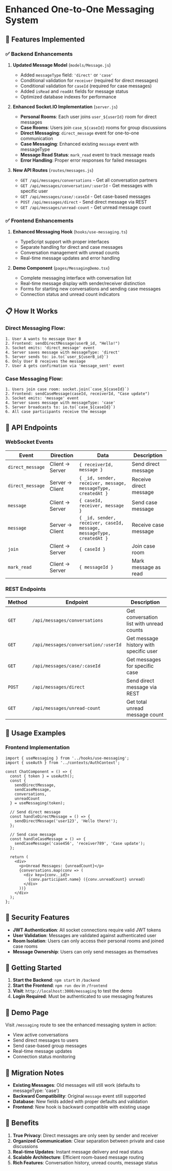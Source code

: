 # Enhanced One-to-One Messaging System

## 🚀 Features Implemented

### ✅ **Backend Enhancements**

1. **Updated Message Model** (`models/Message.js`)
   - Added `messageType` field: `'direct'` or `'case'`
   - Conditional validation for `receiver` (required for direct messages)
   - Conditional validation for `caseId` (required for case messages)
   - Added `isRead` and `readAt` fields for message status
   - Optimized database indexes for performance

2. **Enhanced Socket.IO Implementation** (`server.js`)
   - **Personal Rooms**: Each user joins `user_${userId}` room for direct messages
   - **Case Rooms**: Users join `case_${caseId}` rooms for group discussions
   - **Direct Messaging**: `direct_message` event for one-to-one communication
   - **Case Messaging**: Enhanced existing `message` event with messageType
   - **Message Read Status**: `mark_read` event to track message reads
   - **Error Handling**: Proper error responses for failed messages

3. **New API Routes** (`routes/messages.js`)
   - `GET /api/messages/conversations` - Get all conversation partners
   - `GET /api/messages/conversation/:userId` - Get messages with specific user
   - `GET /api/messages/case/:caseId` - Get case-based messages
   - `POST /api/messages/direct` - Send direct message via REST
   - `GET /api/messages/unread-count` - Get unread message count

### ✅ **Frontend Enhancements**

1. **Enhanced Messaging Hook** (`hooks/use-messaging.ts`)
   - TypeScript support with proper interfaces
   - Separate handling for direct and case messages
   - Conversation management with unread counts
   - Real-time message updates and error handling

2. **Demo Component** (`pages/MessagingDemo.tsx`)
   - Complete messaging interface with conversation list
   - Real-time message display with sender/receiver distinction
   - Forms for starting new conversations and sending case messages
   - Connection status and unread count indicators

## 📋 **How It Works**

### **Direct Messaging Flow:**
```
1. User A wants to message User B
2. Frontend: sendDirectMessage(userB_id, "Hello!")
3. Socket emits: 'direct_message' event
4. Server saves message with messageType: 'direct'
5. Server sends to: io.to(`user_${userB_id}`)
6. Only User B receives the message
7. User A gets confirmation via 'message_sent' event
```

### **Case Messaging Flow:**
```
1. Users join case room: socket.join(`case_${caseId}`)
2. Frontend: sendCaseMessage(caseId, receiverId, "Case update")
3. Socket emits: 'message' event
4. Server saves message with messageType: 'case'
5. Server broadcasts to: io.to(`case_${caseId}`)
6. All case participants receive the message
```

## 🔧 **API Endpoints**

### **WebSocket Events**

| Event | Direction | Data | Description |
|-------|-----------|------|-------------|
| `direct_message` | Client → Server | `{ receiverId, message }` | Send direct message |
| `direct_message` | Server → Client | `{ _id, sender, receiver, message, messageType, createdAt }` | Receive direct message |
| `message` | Client → Server | `{ caseId, receiver, message }` | Send case message |
| `message` | Server → Client | `{ _id, sender, receiver, caseId, message, messageType, createdAt }` | Receive case message |
| `join` | Client → Server | `{ caseId }` | Join case room |
| `mark_read` | Client → Server | `{ messageId }` | Mark message as read |

### **REST Endpoints**

| Method | Endpoint | Description |
|--------|----------|-------------|
| `GET` | `/api/messages/conversations` | Get conversation list with unread counts |
| `GET` | `/api/messages/conversation/:userId` | Get message history with specific user |
| `GET` | `/api/messages/case/:caseId` | Get messages for specific case |
| `POST` | `/api/messages/direct` | Send direct message via REST |
| `GET` | `/api/messages/unread-count` | Get total unread message count |

## 🎯 **Usage Examples**

### **Frontend Implementation**

```tsx
import { useMessaging } from '../hooks/use-messaging';
import { useAuth } from '../contexts/AuthContext';

const ChatComponent = () => {
  const { token } = useAuth();
  const { 
    sendDirectMessage, 
    sendCaseMessage, 
    conversations, 
    unreadCount 
  } = useMessaging(token);

  // Send direct message
  const handleDirectMessage = () => {
    sendDirectMessage('user123', 'Hello there!');
  };

  // Send case message
  const handleCaseMessage = () => {
    sendCaseMessage('case456', 'receiver789', 'Case update');
  };

  return (
    <div>
      <p>Unread Messages: {unreadCount}</p>
      {conversations.map(conv => (
        <div key={conv._id}>
          {conv.participant.name} ({conv.unreadCount} unread)
        </div>
      ))}
    </div>
  );
};
```

## 🔐 **Security Features**

- **JWT Authentication**: All socket connections require valid JWT tokens
- **User Validation**: Messages are validated against authenticated user
- **Room Isolation**: Users can only access their personal rooms and joined case rooms
- **Message Ownership**: Users can only send messages as themselves

## 🚀 **Getting Started**

1. **Start the Backend**: `npm start` in `/backend`
2. **Start the Frontend**: `npm run dev` in `/frontend`
3. **Visit**: `http://localhost:3000/messaging` to test the demo
4. **Login Required**: Must be authenticated to use messaging features

## 📱 **Demo Page**

Visit `/messaging` route to see the enhanced messaging system in action:
- View active conversations
- Send direct messages to users
- Send case-based group messages
- Real-time message updates
- Connection status monitoring

## 🔄 **Migration Notes**

- **Existing Messages**: Old messages will still work (defaults to messageType: 'case')
- **Backward Compatibility**: Original `message` event still supported
- **Database**: New fields added with proper defaults and validation
- **Frontend**: New hook is backward compatible with existing usage

## 🎉 **Benefits**

1. **True Privacy**: Direct messages are only seen by sender and receiver
2. **Organized Communication**: Clear separation between private and case discussions  
3. **Real-time Updates**: Instant message delivery and read status
4. **Scalable Architecture**: Efficient room-based message routing
5. **Rich Features**: Conversation history, unread counts, message status